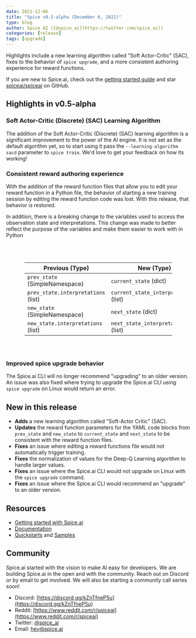 ```yaml
---
date: 2021-12-06
title: "Spice v0.5-alpha (December 6, 2021)"
type: blog
author: Spice AI ([@spice_ai](https://twitter.com/spice_ai))
categories: [release]
tags: [upgrade]
---
```


Highlights include a new learning algorithm called "Soft Actor-Critic" (SAC), fixes to the behavior of `spice upgrade`, and a more consistent authoring experience for reward functions.

If you are new to Spice.ai, check out the [getting started guide](https://docs.spiceai.org/getting-started/) and star [spiceai/spiceai](https://github.com/spiceai/spiceai) on GitHub.

## Highlights in v0.5-alpha

### Soft Actor-Critic (Discrete) (SAC) Learning Algorithm

The addition of the Soft Actor-Critic (Discrete) (SAC) learning algorithm is a significant improvement to the power of the AI engine. It is not set as the default algorithm yet, so to start using it pass the `--learning-algorithm sacd` parameter to `spice train`. We'd love to get your feedback on how its working!

### Consistent reward authoring experience

With the addition of the reward function files that allow you to edit your reward function in a Python file, the behavior of starting a new training session by editing the reward function code was lost. With this release, that behavior is restored.

In addition, there is a breaking change to the variables used to access the observation state and interpretations. This change was made to better reflect the purpose of the variables and make them easier to work with in Python

<div class="table-wide" style="display: grid; justify-content: center; margin: 50px;">

| Previous (Type)                     | New (Type)                             |
| ----------------------------------- | -------------------------------------- |
| `prev_state` (SimpleNamespace)      | `current_state` (dict)                 |
| `prev_state.interpretations` (list) | `current_state_interpretations` (list) |
| `new_state` (SimpleNamespace)       | `next_state` (dict)                    |
| `new_state.interpretations` (list)  | `next_state_interpretations` (list)    |

</div>

### Improved spice upgrade behavior

The Spice.ai CLI will no longer recommend "upgrading" to an older version. An issue was also fixed where trying to upgrade the Spice.ai CLI using `spice upgrade` on Linux would return an error.

## New in this release

- **Adds** a new learning algorithm called "Soft-Actor Critic" (SAC).
- **Updates** the reward function parameters for the YAML code blocks from `prev_state` and `new_state` to `current_state` and `next_state` to be consistent with the reward function files.
- **Fixes** an issue where editing a reward functions file would not automatically trigger training.
- **Fixes** the normalization of values for the Deep-Q Learning algorithm to handle larger values.
- **Fixes** an issue where the Spice.ai CLI would not upgrade on Linux with the `spice upgrade` command.
- **Fixes** an issue where the Spice.ai CLI would recommend an "upgrade" to an older version.

## Resources

- [Getting started with Spice.ai](https://docs.spiceai.org/getting-started/)
- [Documentation](https://docs.spiceai.org/)
- [Quickstarts](https://github.com/spiceai/quickstarts/blob/trunk/README.md) and [Samples](https://github.com/spiceai/samples/blob/trunk/README.md)

## Community

Spice.ai started with the vision to make AI easy for developers. We are building Spice.ai in the open and with the community. Reach out on Discord or by email to get involved. We will also be starting a community call series soon!

- Discord: [https://discord.gg/kZnTfneP5u](https://discord.gg/kZnTfneP5u)
- Reddit: [https://www.reddit.com/r/spiceai](https://www.reddit.com/r/spiceai)
- Twitter: [@spice_ai](https://twitter.com/spice_ai)
- Email: [hey@spice.ai](mailto:hey@spice.ai)
